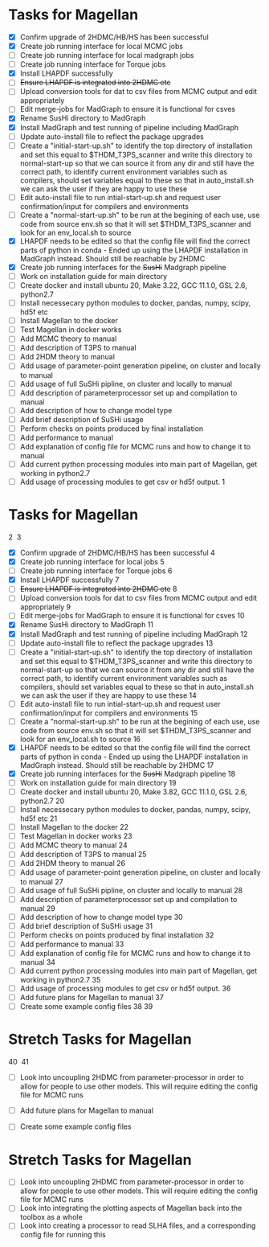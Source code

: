 # Tasks for Magellan 

- [X] Confirm upgrade of 2HDMC/HB/HS has been successful
- [X] Create job running interface for local MCMC jobs
- [ ] Create job running interface for local madgraph jobs
- [ ] Create job running interface for Torque jobs
- [X] Install LHAPDF successfully
- [ ] ~~Ensure LHAPDF is integrated into 2HDMC etc~~
- [ ] Upload conversion tools for dat to csv files from MCMC output and edit appropriately
- [ ] Edit merge-jobs for MadGraph to ensure it is functional for csves
- [X] Rename SusHi directory to MadGraph
- [X] Install MadGraph and test running of pipeline including MadGraph
- [ ] Update auto-install file to reflect the package upgrades
- [ ] Create a "initial-start-up.sh" to identify the top directory of installation and set this equal to $THDM_T3PS_scanner and write this directory to normal-start-up so that we can source it from any dir and still have the correct path, to identify current environment variables such as compilers, should set variables equal to these so that in auto_install.sh we can ask the user if they are happy to use these
- [ ] Edit auto-install file to run intial-start-up.sh and request user confirmation/input for compilers and environments
- [ ] Create a "normal-start-up.sh" to be run at the begining of each use, use code from source env.sh so that it will set $THDM_T3PS_scanner and look for an env_local.sh to source
- [X] LHAPDF needs to be edited so that the config file will find the correct parts of python in conda - Ended up using the LHAPDF installation in MadGraph instead. Should still be reachable by 2HDMC
- [X] Create job running interfaces for the ~~SusHi~~ Madgraph pipeline
- [ ] Work on installation guide for main directory
- [ ] Create docker and install ubuntu 20, Make 3.22, GCC 11.1.0, GSL 2.6, python2.7
- [ ] Install necessecary python modules to docker, pandas, numpy, scipy, hd5f etc
- [ ] Install Magellan to the docker
- [ ] Test Magellan in docker works
- [ ] Add MCMC theory to manual
- [ ] Add description of T3PS to manual
- [ ] Add 2HDM theory to manual
- [ ] Add usage of parameter-point generation pipeline, on cluster and locally to manual
- [ ] Add usage of full SuSHi pipline, on cluster and locally to manual
- [ ] Add description of parameterprocessor set up and compilation to manual
- [ ] Add description of how to change model type
- [ ] Add brief description of SuSHi usage
- [ ] Perform checks on points produced by final installation
- [ ] Add performance to manual
- [ ] Add explanation of config file for MCMC runs and how to change it to manual
- [ ] Add current python processing modules into main part of Magellan, get working in python2.7
- [ ] Add usage of processing modules to get csv or hd5f output.
1
# Tasks for Magellan 
2
​
3
- [X] Confirm upgrade of 2HDMC/HB/HS has been successful
4
- [X] Create job running interface for local jobs
5
- [ ] Create job running interface for Torque jobs
6
- [X] Install LHAPDF successfully
7
- [ ] ~~Ensure LHAPDF is integrated into 2HDMC etc~~
8
- [ ] Upload conversion tools for dat to csv files from MCMC output and edit appropriately
9
- [ ] Edit merge-jobs for MadGraph to ensure it is functional for csves
10
- [X] Rename SusHi directory to MadGraph
11
- [X] Install MadGraph and test running of pipeline including MadGraph
12
- [ ] Update auto-install file to reflect the package upgrades
13
- [ ] Create a "initial-start-up.sh" to identify the top directory of installation and set this equal to $THDM_T3PS_scanner and write this directory to normal-start-up so that we can source it from any dir and still have the correct path, to identify current environment variables such as compilers, should set variables equal to these so that in auto_install.sh we can ask the user if they are happy to use these
14
- [ ] Edit auto-install file to run intial-start-up.sh and request user confirmation/input for compilers and environments
15
- [ ] Create a "normal-start-up.sh" to be run at the begining of each use, use code from source env.sh so that it will set $THDM_T3PS_scanner and look for an env_local.sh to source
16
- [X] LHAPDF needs to be edited so that the config file will find the correct parts of python in conda - Ended up using the LHAPDF installation in MadGraph instead. Should still be reachable by 2HDMC
17
- [X] Create job running interfaces for the ~~SusHi~~ Madgraph pipeline
18
- [ ] Work on installation guide for main directory
19
- [ ] Create docker and install ubuntu 20, Make 3.82, GCC 11.1.0, GSL 2.6, python2.7
20
- [ ] Install necessecary python modules to docker, pandas, numpy, scipy, hd5f etc
21
- [ ] Install Magellan to the docker
22
- [ ] Test Magellan in docker works
23
- [ ] Add MCMC theory to manual
24
- [ ] Add description of T3PS to manual
25
- [ ] Add 2HDM theory to manual
26
- [ ] Add usage of parameter-point generation pipeline, on cluster and locally to manual
27
- [ ] Add usage of full SuSHi pipline, on cluster and locally to manual
28
- [ ] Add description of parameterprocessor set up and compilation to manual
29
- [ ] Add description of how to change model type
30
- [ ] Add brief description of SuSHi usage
31
- [ ] Perform checks on points produced by final installation
32
- [ ] Add performance to manual
33
- [ ] Add explanation of config file for MCMC runs and how to change it to manual
34
- [ ] Add current python processing modules into main part of Magellan, get working in python2.7
35
- [ ] Add usage of processing modules to get csv or hd5f output.
36
- [ ] Add future plans for Magellan to manual
37
- [ ] Create some example config files
38
​
39
# Stretch Tasks for Magellan
40
​
41
- [ ] Look into uncoupling 2HDMC from parameter-processor in order to allow for people to use other models. This will require editing the config file for MCMC runs

- [ ] Add future plans for Magellan to manual
- [ ] Create some example config files

# Stretch Tasks for Magellan

- [ ] Look into uncoupling 2HDMC from parameter-processor in order to allow for people to use other models. This will require editing the config file for MCMC runs
- [ ] Look into integrating the plotting aspects of Magellan back into the toolbox as a whole
- [ ] Look into creating a processor to read SLHA files, and a corresponding config file for running this
